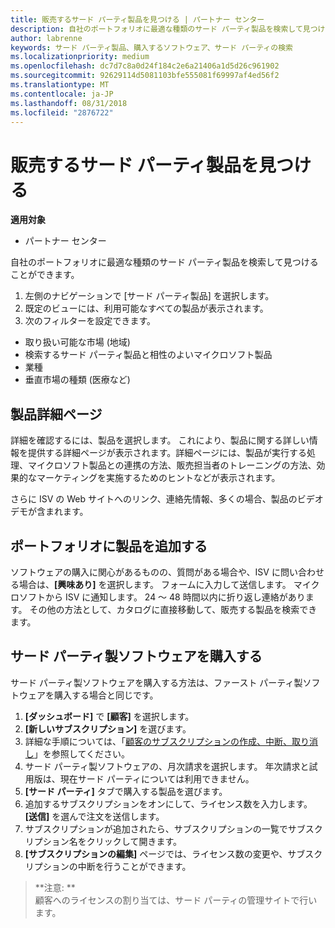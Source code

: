```yaml
---
title: 販売するサード パーティ製品を見つける | パートナー センター
description: 自社のポートフォリオに最適な種類のサード パーティ製品を検索して見つけることができます。
author: labrenne
keywords: サード パーティ製品、購入するソフトウェア、サード パーティの検索
ms.localizationpriority: medium
ms.openlocfilehash: dc7d7c8a0d24f184c2e6a21406a1d5d26c961902
ms.sourcegitcommit: 92629114d5081103bfe555081f69997af4ed56f2
ms.translationtype: MT
ms.contentlocale: ja-JP
ms.lasthandoff: 08/31/2018
ms.locfileid: "2876722"
---
```

# <a name="discover-the-third-party-offers-you-want-to-sell"></a>販売するサード パーティ製品を見つける

**適用対象**

-  パートナー センター

自社のポートフォリオに最適な種類のサード パーティ製品を検索して見つけることができます。 

1.  左側のナビゲーションで [サード パーティ製品] を選択します。 
2.  既定のビューには、利用可能なすべての製品が表示されます。 
3.  次のフィルターを設定できます。

- 取り扱い可能な市場 (地域)
- 検索するサード パーティ製品と相性のよいマイクロソフト製品
- 業種
- 垂直市場の種類 (医療など)

## <a name="the-product-details-page"></a>製品詳細ページ

詳細を確認するには、製品を選択します。 これにより、製品に関する詳しい情報を提供する詳細ページが表示されます。詳細ページには、製品が実行する処理、マイクロソフト製品との連携の方法、販売担当者のトレーニングの方法、効果的なマーケティングを実施するためのヒントなどが表示されます。 

さらに ISV の Web サイトへのリンク、連絡先情報、多くの場合、製品のビデオ デモが含まれます。 

## <a name="add-the-product-to-your-portfolio"></a>ポートフォリオに製品を追加する

ソフトウェアの購入に関心があるものの、質問がある場合や、ISV に問い合わせる場合は、**[興味あり]** を選択します。 フォームに入力して送信します。 マイクロソフトから ISV に通知します。 24 ～ 48 時間以内に折り返し連絡があります。 その他の方法として、カタログに直接移動して、販売する製品を検索できます。

## <a name="purchase-the-third-party-software"></a>サード パーティ製ソフトウェアを購入する

サード パーティ製ソフトウェアを購入する方法は、ファースト パーティ製ソフトウェアを購入する場合と同じです。 

1. **[ダッシュボード]** で **[顧客]** を選択します。
2. **[新しいサブスクリプション]** を選びます。
3. 詳細な手順については、「[顧客のサブスクリプションの作成、中断、取り消し](create-a-new-subscription.md)」を参照してください。
4.  サード パーティ製ソフトウェアの、月次請求を選択します。 年次請求と試用版は、現在サード パーティについては利用できません。
5.  **[サード パーティ]** タブで購入する製品を選びます。
6.  追加するサブスクリプションをオンにして、ライセンス数を入力します。 
          **[送信]** を選んで注文を送信します。
7.  サブスクリプションが追加されたら、サブスクリプションの一覧でサブスクリプション名をクリックして開きます。 
8.  **[サブスクリプションの編集]** ページでは、ライセンス数の変更や、サブスクリプションの中断を行うことができます。

>**注意: **<br> 顧客へのライセンスの割り当ては、サード パーティの管理サイトで行います。

    


